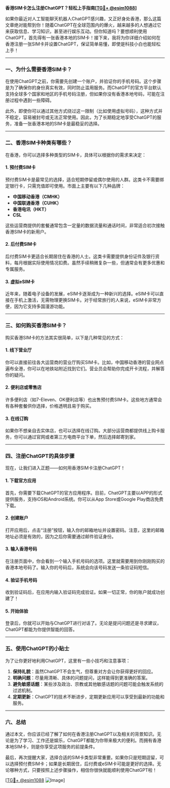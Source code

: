 **香港SIM卡怎么注册ChatGPT？轻松上手指南[[TG💪+ @esim1088](https://t.me/s/esim1088)]**

如果你最近对人工智能聊天机器人ChatGPT感兴趣，又正好身处香港，那么这篇文章绝对能帮到你！随着ChatGPT在全球范围内的爆火，越来越多的人想通过它来获取信息、学习知识，甚至进行娱乐互动。但你知道吗？要想顺利使用ChatGPT，首先得有一张香港本地的SIM卡！接下来，我将为你详细介绍如何在香港注册一张SIM卡并设置ChatGPT，保证简单易懂，即使是科技小白也能轻松上手！

---

### **一、为什么需要香港SIM卡？**

在使用ChatGPT之前，你需要先创建一个账户，并验证你的手机号码。这个步骤是为了确保你的身份真实有效，同时防止滥用服务。而ChatGPT的官方平台默认支持全球多个国家和地区的手机号码注册，但如果你没有香港本地号码，可能在注册过程中遇到一些障碍。

此外，即使你可以通过其他方式绕过这一限制（比如使用虚拟号码），这种方式并不稳定，容易被封号或无法正常使用。因此，为了长期稳定地享受ChatGPT的服务，准备一张香港本地的SIM卡是最稳妥的选择。

---

### **二、香港SIM卡种类有哪些？**

在香港，你可以选择多种类型的SIM卡，具体可以根据你的需求来决定：

#### **1. 预付费SIM卡**
预付费SIM卡是最常见的选择，适合短期停留或偶尔使用的人群。这类卡不需要绑定银行卡，只需充值即可使用。市面上主要有以下几种品牌：
- **中国移动香港（CMHK）**
- **中国联通香港（CUHK）**
- **香港电讯（HKT）**
- **CSL**

这些运营商提供的套餐通常包含一定量的数据流量和通话时间，非常适合初次接触香港SIM卡的新用户。

#### **2. 后付费SIM卡**
后付费SIM卡更适合长期居住在香港的人士。这类卡需要提供身份证件及银行资料，每月根据实际使用情况扣费。虽然手续稍微复杂一些，但通常会有更多优惠和专属服务。

#### **3. 虚拟eSIM卡**
近年来，随着电子设备的发展，eSIM卡逐渐成为一种新兴的选择。eSIM卡可以直接在手机上激活，无需物理更换SIM卡。对于经常旅行的人来说，eSIM卡非常方便，因为它支持多国漫游功能。

---

### **三、如何购买香港SIM卡？**

购买香港SIM卡的方法其实很简单，以下是几种常见的方式：

#### **1. 线下营业厅**
你可以直接前往各大运营商的营业厅购买SIM卡。比如，中国移动香港的营业网点遍布全港，你可以在地铁站附近找到它们。营业员会帮助你完成开卡流程，并解答你的疑问。

#### **2. 便利店或零售店**
许多便利店（如7-Eleven、OK便利店等）也出售预付费SIM卡。这些地方通常会有各种套餐供你选择，价格透明且易于购买。

#### **3. 在线订购**
如果你不想亲自去实体店，也可以选择在线订购。大部分运营商都提供线上购卡服务，你可以通过官网或者第三方电商平台下单，然后选择邮寄到家。

---

### **四、注册ChatGPT的具体步骤**

现在，让我们进入正题——如何用香港SIM卡注册ChatGPT！

#### **1. 下载官方应用**
首先，你需要下载ChatGPT的官方应用程序。目前，ChatGPT主要以APP的形式提供服务，支持iOS和Android系统。你可以从App Store或Google Play商店免费下载。

#### **2. 创建账户**
打开应用后，点击“注册”按钮，输入你的邮箱地址并设置密码。注意，这里的邮箱地址必须是有效的，因为之后你需要通过邮件验证身份。

#### **3. 输入香港号码**
在注册页面中，你会看到一个输入手机号码的选项。这里就需要用到你刚刚购买的香港本地号码了。输入你的号码后，系统会向该号码发送一条验证码短信。

#### **4. 验证手机号码**
收到验证码后，在应用内输入验证码完成验证。如果一切正常，你的账户就成功创建了！

#### **5. 开始体验**
登录后，你就可以开始与ChatGPT进行对话了。无论是提问问题还是寻求建议，ChatGPT都能为你提供智能的回答。

---

### **五、使用ChatGPT的小贴士**

为了让你更好地利用ChatGPT，这里有一些小技巧和注意事项：

1. **保持礼貌**：虽然ChatGPT不会生气，但尊重对方会让你获得更好的回应。
2. **明确问题**：尽量用清晰、具体的问题提问，这样能得到更准确的答案。
3. **避免敏感话题**：某些涉及政治、宗教或其他敏感话题的问题可能会触发系统的过滤机制。
4. **定期更新**：ChatGPT的技术不断进步，定期更新应用可以享受到最新的功能和服务。

---

### **六、总结**

通过本文，你应该已经了解了如何在香港注册ChatGPT以及相关的背景知识。无论是为了学习、工作还是娱乐，ChatGPT都能为你带来极大的便利。而拥有香港本地SIM卡，则是你享受这项服务的前提条件。

最后，再次提醒大家，选择合适的SIM卡类型非常重要。如果你只是短期逗留，可以选择预付费SIM卡；如果是长期居住，后付费或eSIM卡可能是更好的选择。无论哪种方式，只要按照上述步骤操作，相信你很快就能顺利使用ChatGPT啦！

[[TG💪+ @esim1088](https://t.me/s/esim1088) ![Image](https://i.postimg.cc/4NQfJmqS/Snipaste-2025-05-13-00-14-12.png)]